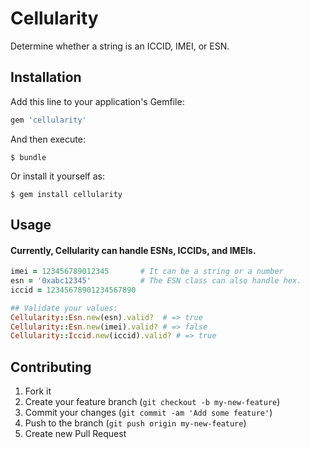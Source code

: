 # Cellularity

Determine whether a string is an ICCID, IMEI, or ESN.

## Installation

Add this line to your application's Gemfile:

```ruby
gem 'cellularity'
```

And then execute:

    $ bundle

Or install it yourself as:

    $ gem install cellularity

## Usage

#### Currently, Cellularity can handle ESNs, ICCIDs, and IMEIs.

```ruby
imei = 123456789012345       # It can be a string or a number
esn = '0xabc12345'           # The ESN class can also handle hex.
iccid = 12345678901234567890

## Validate your values:
Cellularity::Esn.new(esn).valid?  # => true
Cellularity::Esn.new(imei).valid? # => false
Cellularity::Iccid.new(iccid).valid? # => true
```

## Contributing

1. Fork it
2. Create your feature branch (`git checkout -b my-new-feature`)
3. Commit your changes (`git commit -am 'Add some feature'`)
4. Push to the branch (`git push origin my-new-feature`)
5. Create new Pull Request
